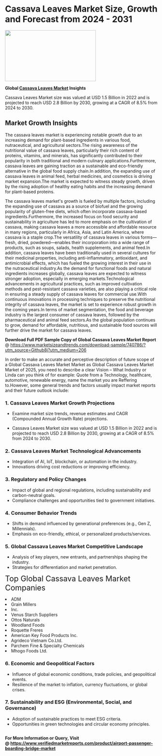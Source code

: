<H1>Cassava Leaves Market Size, Growth and Forecast from 2024 - 2031</H1><img class="aligncenter size-medium wp-image-584254" src="https://thirdeyenews.in/wp-content/uploads/2024/09/Global-Market-Research-300x168.jpeg" alt="" width="300" height="168" /><p><strong>Global&nbsp;<a href="https://www.marketsizeandtrends.com/download-sample/740786/?utm_source=Github8j?utm_medium=206">Cassava Leaves Market</a> Insights</strong></p><p>Cassava Leaves Market size was valued at USD 1.5 Billion in 2022 and is projected to reach USD 2.8 Billion by 2030, growing at a CAGR of 8.5% from 2024 to 2030.</p><p><h2>Market Growth Insights</h2> <p>The cassava leaves market is experiencing notable growth due to an increasing demand for plant-based ingredients in various food, nutraceutical, and agricultural sectors.The rising awareness of the nutritional value of cassava leaves, particularly their rich content of proteins, vitamins, and minerals, has significantly contributed to their popularity in both traditional and modern culinary applications.Furthermore, cassava leaves are gaining traction as a sustainable and eco-friendly alternative in the global food supply chain.In addition, the expanding use of cassava leaves in animal feed, herbal medicines, and cosmetics is driving market expansion.The market is expected to witness steady growth, driven by the rising adoption of healthy eating habits and the increasing demand for plant-based proteins.</p> <p>The cassava leaves market's growth is fueled by multiple factors, including the expanding use of cassava as a source of biofuel and the growing popularity of gluten-free diets, which often incorporate cassava-based ingredients.Furthermore, the increased focus on food security and sustainability in agriculture has led to more emphasis on the cultivation of cassava, making cassava leaves a more accessible and affordable resource in many regions, particularly in Africa, Asia, and Latin America, where cassava is a staple crop.The versatility of cassava leaves in various forms—fresh, dried, powdered—enables their incorporation into a wide range of products, such as soups, salads, health supplements, and animal feed.In addition, cassava leaves have been traditionally used in several cultures for their medicinal properties, including anti-inflammatory, antioxidant, and antimicrobial effects, which has fueled the growing interest in their use in the nutraceutical industry.As the demand for functional foods and natural ingredients increases globally, cassava leaves are expected to witness stronger adoption, especially in emerging markets.Technological advancements in agricultural practices, such as improved cultivation methods and pest-resistant cassava varieties, are also playing a critical role in ensuring a steady supply of cassava leaves for commercial use.With continuous innovations in processing techniques to preserve the nutritional integrity of cassava leaves, the market is set to experience robust growth in the coming years.In terms of market segmentation, the food and beverage industry is the largest consumer of cassava leaves, followed by the pharmaceutical and animal feed sectors.As the global population continues to grow, demand for affordable, nutritious, and sustainable food sources will further drive the market for cassava leaves.<p><span class=""><strong>Download Full PDF Sample Copy of Global Cassava Leaves Market Report</strong> @ <a href="https://www.marketsizeandtrends.com/download-sample/740786/?utm_source=Github8j?utm_medium=206" target="_blank">https://www.marketsizeandtrends.com/download-sample/740786/?utm_source=Github8j?utm_medium=206</a></span></p><p>In order to make an accurate and perceptive description of future scope of a Global&nbsp;Cassava Leaves Market Market as Global&nbsp;Cassava Leaves Market Market of 2025, you need to describe a clear Vision &ndash; What Industry or Linda can you think of for example: Quote from a Technology, healthcare, automotive, renewable energy, name the market you are Reffering to.However, some general trends and factors usually impact market reports and their future outlook include:</p><h3>1.&nbsp;<strong>Cassava Leaves Market Growth Projections</strong></h3><ul><li>Examine market size trends, revenue estimates and CAGR (Compounded Annual Growth Rate) projections.</li><li><p>Cassava Leaves Market size was valued at USD 1.5 Billion in 2022 and is projected to reach USD 2.8 Billion by 2030, growing at a CAGR of 8.5% from 2024 to 2030.</p></li></ul><h3>2.&nbsp;<strong>Cassava Leaves Market Technological Advancements</strong></h3><ul><li>Integration of AI, IoT, blockchain, or automation in the industry.</li><li>Innovations driving cost reductions or improving efficiency.</li></ul><h3>3.&nbsp;<strong>Regulatory and Policy Changes</strong></h3><ul><li>Impact of global and regional regulations, including sustainability and carbon-neutral goals.</li><li>Compliance challenges and opportunities tied to government initiatives.</li></ul><h3>4.&nbsp;<strong>Consumer Behavior Trends</strong></h3><ul><li>Shifts in demand influenced by generational preferences (e.g., Gen Z, Millennials).</li><li>Emphasis on eco-friendly, ethical, or personalized products/services.</li></ul><h3>5.&nbsp;<strong>Global Cassava Leaves Market Competitive Landscape</strong></h3><ul><li>Analysis of key players, new entrants, and partnerships shaping the industry.</li><li>Strategies for differentiation and market penetration.</li></ul><p data-pm-slice="1 1 []"><span style="color: inherit; font-family: inherit; font-size: 25px;">Top Global Cassava Leaves Market Companies</span></p><div class="" data-test-id=""><p><li>ADM</li><li> Grain Millers</li><li> Inc.</li><li> Venus Starch Suppliers</li><li> Ottos Naturals</li><li> Woodland Foods</li><li> Roquette Freres</li><li> American Key Food Products Inc.</li><li> Agrideco Vietnam Co.Ltd.</li><li> Parchem Fine & Specialty Chemicals</li><li> Mhogo Foods Ltd.</li></p></div><h3>6.&nbsp;<strong>Economic and Geopolitical Factors</strong></h3><ul><li>Influence of global economic conditions, trade policies, and geopolitical events.</li><li>Resilience of the market to inflation, currency fluctuations, or global crises.</li></ul><h3>7.&nbsp;<strong>Sustainability and ESG (Environmental, Social, and Governance)</strong></h3><ul><li>Adoption of sustainable practices to meet ESG criteria.</li><li>Opportunities in green technologies and circular economy principles.</li></ul><h2><strong style="font-size: 14px;">For More Information or Query, Visit @&nbsp;</strong><a style="background-color: #ffffff; font-size: 14px;" href="https://www.marketsizeandtrends.com/report/cassava-leaves-market/" target="_blank">https://www.verifiedmarketreports.com/product/airport-passenger-boarding-bridge-market</a></h2>